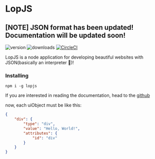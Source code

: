 # LopJS

## [NOTE] JSON format has been updated! Documentation will be updated soon!
![version](https://img.shields.io/npm/v/lopjs) ![downloads](https://img.shields.io/npm/dt/lopjs) [![CircleCI](https://circleci.com/gh/astronomizedev/LopJS.svg?style=svg)](https://circleci.com/gh/astronomizedev/LopJS)

LopJS is a node application for developing beautiful websites with JSON(basically an interpreter 🚀)!

### Installing
```
npm i -g lopjs
```

If you are interested in reading the documentation, head to the [github](https://github.com/astronomizedev/LopJS/wiki/Creating-Your-First-Website)


now, each uiObject must be like this:
```json
{
    "div": {
        "type": "div",
        "value": "Hello, World!",
        "attributes": {
            "id": "div"
        }
    }
}
```